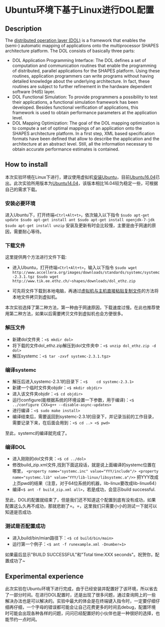 # Ubuntu环境下基于Linux进行DOL配置 #

## Description  ##

The [distributed operation layer (DOL)](http://www.tik.ee.ethz.ch/~shapes/dol.html#getstarted) is a framework that enables the (semi-) automatic mapping of applications onto the multiprocessor SHAPES architecture platform. The DOL consists of basically three parts:



- DOL Application Programming Interface: The DOL defines a set of computation and communication routines that enable the programming of distributed, parallel applications for the SHAPES platform. Using these routines, application programmers can write programs without having detailed knowledge about the underlying architecture. In fact, these routines are subject to further refinement in the hardware dependent software (HdS) layer.
- DOL Functional Simulation: To provide programmers a possibility to test their applications, a functional simulation framework has been developed. Besides functional verification of applications, this framework is used to obtain performance parameters at the application level.
- DOL Mapping Optimization: The goal of the DOL mapping optimization is to compute a set of optimal mappings of an application onto the SHAPES architecture platform. In a first step, XML based specification formats have been defined that allow to describe the application and the architecture at an abstract level. Still, all the information necessary to obtain accurate performance estimates is contained.


## How to install ##

本次实验环境在Linux下进行，建议使用虚拟机[安装Ubuntu](http://jingyan.baidu.com/article/0320e2c1ef9f6c1b87507bf6.html)，目前[Ubuntu16.04](https://www.ubuntu.com/download/desktop)已出。此次实验所用版本为[Ubuntu14.04](http://cdimage.ubuntu.com/releases/14.04/release/)，该版本相比16.04较为稳定一些，可根据自己的需求下载。

### 安装必要环境 ###

进入Ubuntu下，打开终端`<Ctrl+Alt+t>`，依次输入以下指令
    `$sudo apt-get update
    $sudo apt-get install ant
    $sudo apt-get install openjdk-7-jdk
    $sudo apt-get install unzip`
安装及更新有时会比较慢，主要是由于网速的原因，需要耐心等待。

### 下载文件 ###

这里提供两个方法进行文件下载:

- 进入Ubuntu，打开终端`<Ctrl+Alt+t>`，输入以下指令
    `$sudo wget http://www.accellera.org/images/downloads/standards/systemc/systemc-2.3.1.tgz
     $sudo wget http://www.tik.ee.ethz.ch/~shapes/downloads/dol_ethz.zip`

- 可先将文件下载到本地电脑，再通过[虚拟机与主机直接粘贴复制文件](http://jingyan.baidu.com/article/c33e3f48a5c153ea15cbb5b2.html)的方法将本地文件拷贝到虚拟机。
  
本次实验选择了第二种方法，第一种由于网速原因，下载速度过慢。在此也推荐使用第二种方法，如果以后需要拷贝文件到虚拟机也会方便很多。

### 解压文件 ###
- 新建dol文件夹：`<$ mkdir dol>`
- 将下载的文件dol_ethz.zip解压到dol文件夹中：`<$ unzip dol_ethz.zip -d dol>`
- 解压systemc：`<$ tar -zxvf systemc-2.3.1.tgz>`

### 编译systemc ###
- 解压后进入systemc-2.3.1的目录下：`<$	cd systemc-2.3.1>`
- 新建一个临时文件夹objdir：`<$ mkdir objdir>`
- 进入该文件夹objdir：`<$ cd objdir>`
- 运行configure(能根据系统的环境设置一下参数，用于编译)：`<$ ../configure CXX=g++ --disable-async-updates>`
- 进行编译：`<$ sudo make install>`
- 编译结束后，需要返回到systemc-2.3.1的目录下，并记录当前的工作目录，需要记录下来，在后面会用到：`<$ cd ..> <$ pwd>`

至此，systemc的编译就完成了。

### 编译DOL ###
- 进入刚刚的dol文件夹：`<$ cd ../dol>`
- 修改build_zip.xml文件,找到下面这段话，就是说上面编译的systemc位置在哪里，
`<property name="systemc.inc" value="YYY/include"/>
<property name="systemc.lib" value="YYY/lib-linux/libsystemc.a"/>>`
把YYY改成上页pwd的结果（注意，对于64位系统的机器，lib-linux要改成lib-linux64）
- 编译`<$ ant -f build_zip.xml all>`，若是成功，会显示build successful.

至此，DOL的配置就结束了，但是我们还不知道这个配置到底有没有成功，如果配置这么久再不成功，那就悲剧了=。=，这里我们只需要小小的测试一下就可以知道是否成功.
 
### 测试是否配置成功 ###
- 进入build/bin/mian路径下：`<$ cd build/bin/main>`
- 运行第一个例子：`<$ ant -f runexample.xml -Dnumber=1>`

如果最后显示"BUILD SUCCESSFUL"和"Total time:XXX seconds"。祝贺你，配置成功了~

## Experimental experience ###

此次实验在Ubuntu环境下进行完成，由于已经安装并配置好了该环境，所以省去了一部分时间。在进行DOL配置时，还是出现了很多问题，通过查询网上的一些解决办法也是可以解决的。实验中最大的体会是在终端键入指令时，一定要仔细仔细再仔细，一个字母的错误都可能会让自己花费更多的时间去debug，配置环境时可能会出现各种各样的问题，问问已经配置好的小伙伴也是一种很好的选择，也能节约一点时间。
